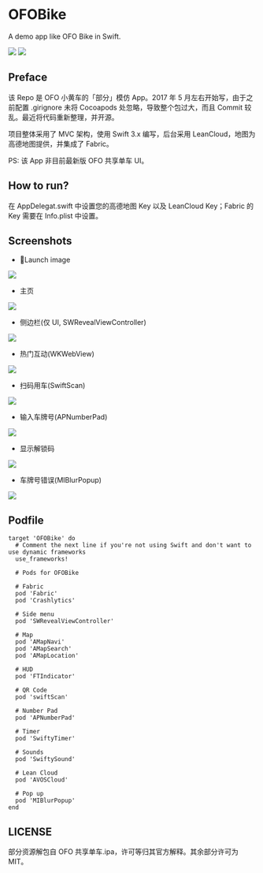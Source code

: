 # OFOBike

A demo app like OFO Bike in Swift.

![](https://img.shields.io/badge/language-swift-orange.svg) ![](https://img.shields.io/badge/license-MIT-000000.svg)

## Preface

该 Repo 是 OFO 小黄车的「部分」模仿 App。2017 年 5 月左右开始写，由于之前配置 .girignore 未将 Cocoapods 处忽略，导致整个包过大，而且 Commit 较乱。最近将代码重新整理，并开源。

项目整体采用了 MVC 架构，使用 Swift 3.x 编写，后台采用 LeanCloud，地图为高德地图提供，并集成了 Fabric。

PS: 该 App 非目前最新版 OFO 共享单车 UI。

## How to run?

在 AppDelegat.swift 中设置您的高德地图 Key 以及 LeanCloud Key；Fabric 的 Key 需要在 Info.plist 中设置。

## Screenshots

- Launch image

![](Screenshots/1.png)

- 主页

![](Screenshots/2.png)

- 侧边栏(仅 UI, SWRevealViewController)

![](Screenshots/3.png)

- 热门互动(WKWebView)

![](Screenshots/4.png)

- 扫码用车(SwiftScan)

![](Screenshots/5.png)

- 输入车牌号(APNumberPad)

![](Screenshots/6.png)

- 显示解锁码

![](Screenshots/7.png)

- 车牌号错误(MIBlurPopup)

![](Screenshots/8.png)

## Podfile

```
target 'OFOBike' do
  # Comment the next line if you're not using Swift and don't want to use dynamic frameworks
  use_frameworks!

  # Pods for OFOBike
  
  # Fabric
  pod 'Fabric'
  pod 'Crashlytics'
  
  # Side menu
  pod 'SWRevealViewController'
  
  # Map
  pod 'AMapNavi'
  pod 'AMapSearch'
  pod 'AMapLocation'
  
  # HUD
  pod 'FTIndicator'

  # QR Code
  pod 'swiftScan'

  # Number Pad
  pod 'APNumberPad'
  
  # Timer
  pod 'SwiftyTimer'
  
  # Sounds
  pod 'SwiftySound'
  
  # Lean Cloud
  pod 'AVOSCloud'
  
  # Pop up
  pod 'MIBlurPopup'
end
```

## LICENSE

部分资源解包自 OFO 共享单车.ipa，许可等归其官方解释。其余部分许可为 MIT。